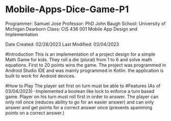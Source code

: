 # Mobile-Apps-Dice-Game-P1
Programmer: Samuel Jose
Professor: PhD John Baugh
School: University of Michigan Dearborn
Class: CIS 436 001 Mobile App Design and Implementation

Date Created:  02/28/2023
Last Modified: 03/04/2023

#Introduction
This is an implementation of a project design for a simple Math Game for kids. They roll a die (plural) from 1 to 6 and solve math equations. 
First to 20 points wins the game. 
The project was programmed in Android Studio IDE and was mainly programmed in Kotlin. the application is built to work for Android devices. 

#How to Play
The player set first on turn must be able to 
#Features (As of 03/04/2023)
-Implemented a boolean like lock to enforce a turn based game. Player on his turn must roll first in order to answer. 
 The player can only roll once (reduces ability to go for an easier answer) and can only answer and get points for a correct answer once 
 (prevents spamming points on a correct answer.)


